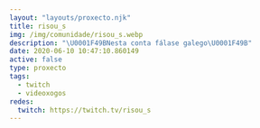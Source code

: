 ```yaml
---
layout: "layouts/proxecto.njk"
title: risou_s
img: /img/comunidade/risou_s.webp
description: "\U0001F49BNesta conta fálase galego\U0001F49B"
date: 2020-06-10 10:47:10.860149
active: false
type: proxecto
tags:
  - twitch
  - videoxogos
redes:
  twitch: https://twitch.tv/risou_s
---
```

